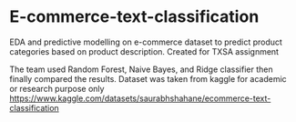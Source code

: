 # E-commerce-text-classification
EDA and predictive modelling on e-commerce dataset to predict product categories based on product description. Created for TXSA assignment

The team used Random Forest, Naive Bayes, and Ridge classifier then finally compared the results.
Dataset was taken from kaggle for academic or research purpose only https://www.kaggle.com/datasets/saurabhshahane/ecommerce-text-classification
